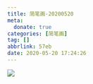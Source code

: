 ```yaml
---
title: 简笔画-20200520
meta:
  donate: true
categories: [简笔画]
tag: []
abbrlink: 57eb
date: 2020-05-20 17:24:26
---
```


![](https://cdn.jsdelivr.net/gh/cocosongying/cdn-assets/blog/57eb/01.png)
